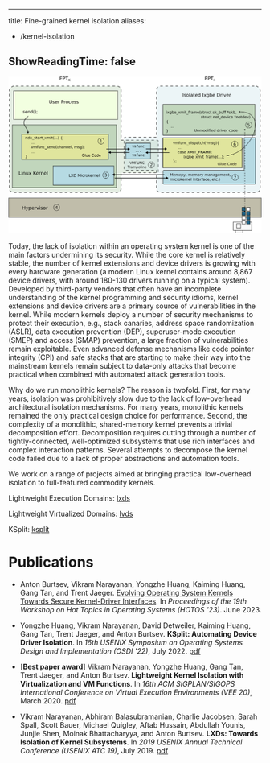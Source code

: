 
---
title: Fine-grained kernel isolation
aliases:
- /kernel-isolation

ShowReadingTime: false
---

<img src="images/lvds.png" alt="LVDs Architecture" width="550"/>

Today, the lack of isolation within an operating system kernel is one of the
main factors undermining its security. While the core kernel is relatively
stable, the number of kernel extensions and device drivers is growing with
every hardware generation (a modern Linux kernel contains around 8,867 device
drivers, with around 180-130 drivers running on a typical system). Developed by
third-party vendors that often have an incomplete understanding of the kernel
programming and security idioms, kernel extensions and device drivers are a
primary source of vulnerabilities in the kernel. While modern kernels deploy a
number of security mechanisms to protect their execution, e.g., stack canaries,
address space randomization (ASLR), data execution prevention (DEP),
superuser-mode execution (SMEP) and access (SMAP) prevention, a large fraction
of vulnerabilities remain exploitable. Even advanced defense mechanisms like
code pointer integrity (CPI) and safe stacks that are starting to make their
way into the mainstream kernels remain subject to data-only attacks that become
practical when combined with automated attack generation tools.  

Why do we run monolithic kernels? The reason is twofold. First, for many years,
isolation was prohibitively slow due to the lack of low-overhead architectural
isolation mechanisms. For many years, monolithic kernels remained the only
practical design choice for performance. Second, the complexity of a
monolithic, shared-memory kernel prevents a trivial decomposition effort.
Decomposition requires cutting through a number of tightly-connected,
well-optimized subsystems that use rich interfaces and complex interaction
patterns. Several attempts to decompose the kernel code failed due to a lack of
proper abstractions and automation tools.

We work on a range of projects aimed at bringing practical low-overhead
isolation to full-featured commodity kernels. 

Lightweight Execution Domains: [lxds](../lxds)

Lightweight Virtualized Domains: [lvds](../lvds)

KSplit: [ksplit](../ksplit) 

# Publications

* Anton Burtsev, Vikram Narayanan, Yongzhe Huang, Kaiming Huang, Gang Tan, and
Trent Jaeger. [Evolving Operating System Kernels Towards Secure Kernel-Driver
Interfaces](/doc/2023-hotos-kernel-interfaces.pdf). In _Proceedings of the 19th
Workshop on Hot Topics in Operating Systems (HOTOS '23)_. June 2023.

* Yongzhe Huang, Vikram Narayanan, David Detweiler, Kaiming Huang, Gang Tan,
Trent Jaeger, and Anton Burtsev.  **KSplit: Automating Device Driver
Isolation**.  In _16th USENIX Symposium on Operating Systems Design and
Implementation (OSDI '22)_, July 2022.
[pdf](/doc/2022-osdi-ksplit.pdf)


* \[**Best paper award**\] Vikram Narayanan, Yongzhe Huang, Gang Tan, Trent
Jaeger, and Anton Burtsev. **Lightweight Kernel Isolation with Virtualization
and VM Functions**. In _16th ACM SIGPLAN/SIGOPS International Conference on
Virtual Execution Environments (VEE 20)_, March 2020.
[pdf](/doc/2020-vee-lvds.pdf)

* Vikram Narayanan, Abhiram Balasubramanian, Charlie Jacobsen, Sarah Spall, Scott
Bauer, Michael Quigley, Aftab Hussain, Abdullah Younis, Junjie Shen, Moinak
Bhattacharyya, and Anton Burtsev. **LXDs: Towards Isolation of Kernel
Subsystems**.  In _2019 USENIX Annual Technical Conference (USENIX ATC 19)_,
July 2019. [pdf](/doc/2019-atc-lxds.pdf)
